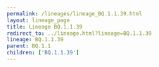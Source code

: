 ```yaml
---
permalink: /lineages/lineage_BQ.1.1.39.html
layout: lineage_page
title: Lineage BQ.1.1.39
redirect_to: ../lineage.html?lineage=BQ.1.1.39
lineage: BQ.1.1.39
parent: BQ.1.1
children: ['BQ.1.1.39']
---
```

